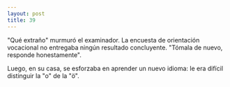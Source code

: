 ```yaml
---
layout: post
title: 39
---
```


"Qué extraño" murmuró el examinador. La encuesta de orientación vocacional no entregaba ningún resultado concluyente. "Tómala de nuevo, responde honestamente".

Luego, en su casa, se esforzaba en aprender un nuevo idioma: le era difícil distinguir la "o" de la "ö".
